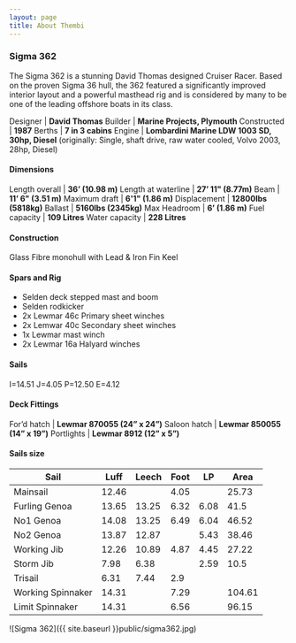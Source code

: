 ```yaml
---
layout: page
title: About Thembi
---
```


### Sigma 362

The Sigma 362 is a stunning David Thomas designed Cruiser Racer. Based on the proven Sigma 36 hull, the 362 featured a significantly improved interior layout and a powerful masthead rig and is considered by many to be one of the leading offshore boats in its class.

Designer | **David Thomas**
Builder | **Marine Projects, Plymouth**
Constructed | **1987**
Berths | **7 in 3 cabins**
Engine | **Lombardini Marine LDW 1003 SD, 30hp, Diesel** (originally: Single, shaft drive, raw water cooled, Volvo 2003, 28hp, Diesel)

#### Dimensions

Length overall | **36’ (10.98 m)**
Length at waterline | **27’ 11" (8.77m)**
Beam | **11’ 6" (3.51 m)**
Maximum draft | **6'1" (1.86 m)**
Displacement | **12800lbs (5818kg)**
Ballast | **5160lbs (2345kg)**
Max Headroom | **6’ (1.86 m)**
Fuel capacity | **109 Litres**
Water capacity | **228 Litres**

#### Construction

Glass Fibre monohull with Lead & Iron Fin Keel

#### Spars and Rig

* Selden deck stepped mast and boom
* Selden rodkicker
* 2x Lewmar 46c Primary sheet winches
* 2x Lemwar 40c Secondary sheet winches
* 1x Lewmar mast winch
* 2x Lewmar 16a Halyard winches

#### Sails

I=14.51 J=4.05 P=12.50 E=4.12

#### Deck Fittings

For’d hatch | **Lewmar 870055 (24” x 24”)**
Saloon hatch | **Lewmar 850055 (14” x 19”)**
Portlights | **Lewmar 8912 (12” x 5”)**


#### Sails size

Sail | Luff | Leech | Foot | LP | Area
-----|------|-------|------|----|-----
Mainsail | 12.46 |  | 4.05 |  | 25.73
Furling Genoa | 13.65 | 13.25 | 6.32 | 6.08 | 41.5
No1 Genoa | 14.08 | 13.25 | 6.49 | 6.04 | 46.52
No2 Genoa | 13.87 | 12.87 |  | 5.43 | 38.46
Working Jib | 12.26 | 10.89 | 4.87 | 4.45 | 27.22
Storm Jib | 7.98 | 6.38 |  | 2.59 | 10.5
Trisail | 6.31 | 7.44 | 2.9 |  | 
Working Spinnaker | 14.31 |  | 7.29 |  | 104.61
Limit Spinnaker | 14.31 |  | 6.56 |  | 96.15

![Sigma 362]({{ site.baseurl }}public/sigma362.jpg)
